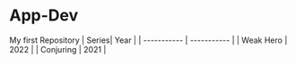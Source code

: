 # App-Dev
My first Repository
| Series| Year |
| ----------- | ----------- |
| Weak Hero | 2022 |
| Conjuring | 2021 |
